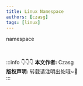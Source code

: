 ```yaml
---
title: Linux Namespace
authors: [czasg]
tags: [linux]
---
```


namespace

<!--truncate-->


<br/>

:::info 👇👇👇
**本文作者:** Czasg     
**版权声明:** 转载请注明出处哦~👮‍    
:::